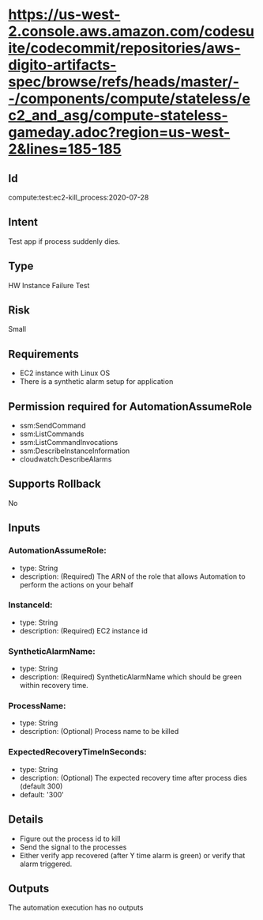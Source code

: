 # https://us-west-2.console.aws.amazon.com/codesuite/codecommit/repositories/aws-digito-artifacts-spec/browse/refs/heads/master/--/components/compute/stateless/ec2_and_asg/compute-stateless-gameday.adoc?region=us-west-2&lines=185-185
## Id
compute:test:ec2-kill_process:2020-07-28

## Intent
Test app if process suddenly dies.

## Type
HW Instance Failure Test

## Risk
Small

## Requirements
* EC2 instance with Linux OS 
* There is a synthetic alarm setup for application

## Permission required for AutomationAssumeRole
* ssm:SendCommand
* ssm:ListCommands
* ssm:ListCommandInvocations
* ssm:DescribeInstanceInformation
* cloudwatch:DescribeAlarms

## Supports Rollback
No

## Inputs
### AutomationAssumeRole:
   * type: String
   * description: (Required) The ARN of the role that allows Automation to perform the actions on your behalf
### InstanceId:
   * type: String
   * description: (Required) EC2 instance id
### SyntheticAlarmName:
   * type: String
   * description: (Required) SyntheticAlarmName which should be green within recovery time.
### ProcessName:
   * type: String
   * description: (Optional) Process name to be killed
### ExpectedRecoveryTimeInSeconds:
   * type: String
   * description: (Optional) The expected recovery time after process dies (default 300)
   * default: '300'

## Details
  * Figure out the process id to kill
  * Send the signal to the processes
  * Either verify app recovered (after Y time alarm is green) or verify that alarm triggered.

## Outputs
The automation execution has no outputs